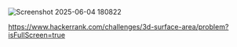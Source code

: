 ![Screenshot 2025-06-04 180822](https://github.com/user-attachments/assets/97ae2984-d90f-4489-957c-41318a05a3b3)

https://www.hackerrank.com/challenges/3d-surface-area/problem?isFullScreen=true
